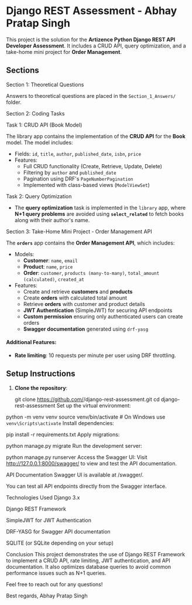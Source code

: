 # Django REST Assessment - Abhay Pratap Singh

This project is the solution for the **Artizence Python Django REST API Developer Assessment**. It includes a CRUD API, query optimization, and a take-home mini project for **Order Management**.

## Sections

 Section 1: Theoretical Questions

Answers to theoretical questions are placed in the `Section_1_Answers/` folder.

 Section 2: Coding Tasks

 Task 1: CRUD API (Book Model)

The library app contains the implementation of the **CRUD API** for the **Book** model. The model includes:
- Fields: `id`, `title`, `author`, `published_date`, `isbn`, `price`
- Features:
  - Full CRUD functionality (Create, Retrieve, Update, Delete)
  - Filtering by `author` and `published_date`
  - Pagination using DRF's `PageNumberPagination`
  - Implemented with class-based views (`ModelViewSet`)

 Task 2: Query Optimization

- The **query optimization** task is implemented in the `library` app, where **N+1 query problems** are avoided using **`select_related`** to fetch books along with their author's name.

 Section 3: Take-Home Mini Project - Order Management API

The **`orders`** app contains the **Order Management API**, which includes:
- Models:
  - **Customer**: `name`, `email`
  - **Product**: `name`, `price`
  - **Order**: `customer`, `products (many-to-many)`, `total_amount (calculated)`, `created_at`
- Features:
  - Create and retrieve **customers** and **products**
  - Create **orders** with calculated total amount
  - Retrieve **orders** with customer and product details
  - **JWT Authentication** (SimpleJWT) for securing API endpoints
  - **Custom permission** ensuring only authenticated users can create orders
  - **Swagger documentation** generated using `drf-yasg`

#### Additional Features:
- **Rate limiting**: 10 requests per minute per user using DRF throttling.
  
## Setup Instructions

1. **Clone the repository**:
   
   git clone https://github.com/<your-username>/django-rest-assessment.git
   cd django-rest-assessment
   Set up the virtual environment:


python -m venv venv
source venv/bin/activate   # On Windows use `venv\Scripts\activate`
Install dependencies:


pip install -r requirements.txt
Apply migrations:


python manage.py migrate
Run the development server:


python manage.py runserver
Access the Swagger UI: Visit http://127.0.0.1:8000/swagger/ to view and test the API documentation.

API Documentation
Swagger UI is available at /swagger/.

You can test all API endpoints directly from the Swagger interface.

Technologies Used
Django 3.x

Django REST Framework

SimpleJWT for JWT Authentication

DRF-YASG for Swagger API documentation

SQLITE (or SQLite depending on your setup)

Conclusion
This project demonstrates the use of Django REST Framework to implement a CRUD API, rate limiting, JWT authentication, and API documentation. It also optimizes database queries to avoid common performance issues such as N+1 queries.

Feel free to reach out for any questions!

Best regards,
Abhay Pratap Singh
